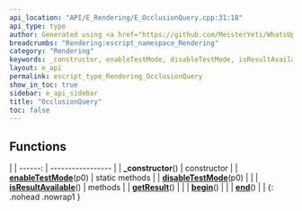 ```yaml
---
api_location: "API/E_Rendering/E_OcclusionQuery.cpp:31:18"
api_type: type
author: Generated using <a href="https://github.com/MeisterYeti/WhatsUpDoc">WhatsUpDoc</a>
breadcrumbs: "Rendering:escript_namespace_Rendering"
category: "Rendering"
keywords: _constructor, enableTestMode, disableTestMode, isResultAvailable, getResult, begin, end
layout: e_api
permalink: escript_type_Rendering_OcclusionQuery
show_in_toc: true
sidebar: e_api_sidebar
title: "OcclusionQuery"
toc: false
---
```


## Functions

|
| ------: | ----------------- |
| **_constructor**() | constructor |
| **[enableTestMode](classRendering_1_1OcclusionQuery#classRendering_1_1OcclusionQuery_1ab12f7a74dd31dd117478ae5d735fcccd)**(p0) | static methods |
| **[disableTestMode](classRendering_1_1OcclusionQuery#classRendering_1_1OcclusionQuery_1a1beca2ba9d76f36ab9580d8a7ba46bc6)**(p0) |  |
| **[isResultAvailable](classRendering_1_1QueryObject#classRendering_1_1QueryObject_1aac18d4343578dca12a3c99915a2c56a5)**() | methods |
| **[getResult](classRendering_1_1QueryObject#classRendering_1_1QueryObject_1a40088fac48692629a955026998ca1eae)**() |  |
| **[begin](classRendering_1_1QueryObject#classRendering_1_1QueryObject_1acb5888624e444962c79161e0caf0e618)**() |  |
| **[end](classRendering_1_1QueryObject#classRendering_1_1QueryObject_1a2495df860cb27046c5777a047801ba8e)**() |  |
{: .nohead .nowrap1 }

